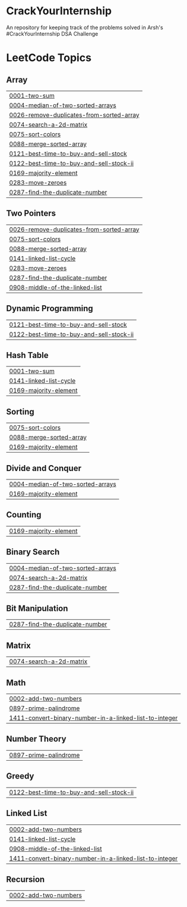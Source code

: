 # CrackYourInternship
An repository for keeping track of the problems solved in Arsh's #CrackYourInternship DSA Challenge 

<!---LeetCode Topics Start-->
# LeetCode Topics
## Array
|  |
| ------- |
| [0001-two-sum](https://github.com/Manojkumar-05/CrackYourInternship/tree/master/0001-two-sum) |
| [0004-median-of-two-sorted-arrays](https://github.com/Manojkumar-05/CrackYourInternship/tree/master/0004-median-of-two-sorted-arrays) |
| [0026-remove-duplicates-from-sorted-array](https://github.com/Manojkumar-05/CrackYourInternship/tree/master/0026-remove-duplicates-from-sorted-array) |
| [0074-search-a-2d-matrix](https://github.com/Manojkumar-05/CrackYourInternship/tree/master/0074-search-a-2d-matrix) |
| [0075-sort-colors](https://github.com/Manojkumar-05/CrackYourInternship/tree/master/0075-sort-colors) |
| [0088-merge-sorted-array](https://github.com/Manojkumar-05/CrackYourInternship/tree/master/0088-merge-sorted-array) |
| [0121-best-time-to-buy-and-sell-stock](https://github.com/Manojkumar-05/CrackYourInternship/tree/master/0121-best-time-to-buy-and-sell-stock) |
| [0122-best-time-to-buy-and-sell-stock-ii](https://github.com/Manojkumar-05/CrackYourInternship/tree/master/0122-best-time-to-buy-and-sell-stock-ii) |
| [0169-majority-element](https://github.com/Manojkumar-05/CrackYourInternship/tree/master/0169-majority-element) |
| [0283-move-zeroes](https://github.com/Manojkumar-05/CrackYourInternship/tree/master/0283-move-zeroes) |
| [0287-find-the-duplicate-number](https://github.com/Manojkumar-05/CrackYourInternship/tree/master/0287-find-the-duplicate-number) |
## Two Pointers
|  |
| ------- |
| [0026-remove-duplicates-from-sorted-array](https://github.com/Manojkumar-05/CrackYourInternship/tree/master/0026-remove-duplicates-from-sorted-array) |
| [0075-sort-colors](https://github.com/Manojkumar-05/CrackYourInternship/tree/master/0075-sort-colors) |
| [0088-merge-sorted-array](https://github.com/Manojkumar-05/CrackYourInternship/tree/master/0088-merge-sorted-array) |
| [0141-linked-list-cycle](https://github.com/Manojkumar-05/CrackYourInternship/tree/master/0141-linked-list-cycle) |
| [0283-move-zeroes](https://github.com/Manojkumar-05/CrackYourInternship/tree/master/0283-move-zeroes) |
| [0287-find-the-duplicate-number](https://github.com/Manojkumar-05/CrackYourInternship/tree/master/0287-find-the-duplicate-number) |
| [0908-middle-of-the-linked-list](https://github.com/Manojkumar-05/CrackYourInternship/tree/master/0908-middle-of-the-linked-list) |
## Dynamic Programming
|  |
| ------- |
| [0121-best-time-to-buy-and-sell-stock](https://github.com/Manojkumar-05/CrackYourInternship/tree/master/0121-best-time-to-buy-and-sell-stock) |
| [0122-best-time-to-buy-and-sell-stock-ii](https://github.com/Manojkumar-05/CrackYourInternship/tree/master/0122-best-time-to-buy-and-sell-stock-ii) |
## Hash Table
|  |
| ------- |
| [0001-two-sum](https://github.com/Manojkumar-05/CrackYourInternship/tree/master/0001-two-sum) |
| [0141-linked-list-cycle](https://github.com/Manojkumar-05/CrackYourInternship/tree/master/0141-linked-list-cycle) |
| [0169-majority-element](https://github.com/Manojkumar-05/CrackYourInternship/tree/master/0169-majority-element) |
## Sorting
|  |
| ------- |
| [0075-sort-colors](https://github.com/Manojkumar-05/CrackYourInternship/tree/master/0075-sort-colors) |
| [0088-merge-sorted-array](https://github.com/Manojkumar-05/CrackYourInternship/tree/master/0088-merge-sorted-array) |
| [0169-majority-element](https://github.com/Manojkumar-05/CrackYourInternship/tree/master/0169-majority-element) |
## Divide and Conquer
|  |
| ------- |
| [0004-median-of-two-sorted-arrays](https://github.com/Manojkumar-05/CrackYourInternship/tree/master/0004-median-of-two-sorted-arrays) |
| [0169-majority-element](https://github.com/Manojkumar-05/CrackYourInternship/tree/master/0169-majority-element) |
## Counting
|  |
| ------- |
| [0169-majority-element](https://github.com/Manojkumar-05/CrackYourInternship/tree/master/0169-majority-element) |
## Binary Search
|  |
| ------- |
| [0004-median-of-two-sorted-arrays](https://github.com/Manojkumar-05/CrackYourInternship/tree/master/0004-median-of-two-sorted-arrays) |
| [0074-search-a-2d-matrix](https://github.com/Manojkumar-05/CrackYourInternship/tree/master/0074-search-a-2d-matrix) |
| [0287-find-the-duplicate-number](https://github.com/Manojkumar-05/CrackYourInternship/tree/master/0287-find-the-duplicate-number) |
## Bit Manipulation
|  |
| ------- |
| [0287-find-the-duplicate-number](https://github.com/Manojkumar-05/CrackYourInternship/tree/master/0287-find-the-duplicate-number) |
## Matrix
|  |
| ------- |
| [0074-search-a-2d-matrix](https://github.com/Manojkumar-05/CrackYourInternship/tree/master/0074-search-a-2d-matrix) |
## Math
|  |
| ------- |
| [0002-add-two-numbers](https://github.com/Manojkumar-05/CrackYourInternship/tree/master/0002-add-two-numbers) |
| [0897-prime-palindrome](https://github.com/Manojkumar-05/CrackYourInternship/tree/master/0897-prime-palindrome) |
| [1411-convert-binary-number-in-a-linked-list-to-integer](https://github.com/Manojkumar-05/CrackYourInternship/tree/master/1411-convert-binary-number-in-a-linked-list-to-integer) |
## Number Theory
|  |
| ------- |
| [0897-prime-palindrome](https://github.com/Manojkumar-05/CrackYourInternship/tree/master/0897-prime-palindrome) |
## Greedy
|  |
| ------- |
| [0122-best-time-to-buy-and-sell-stock-ii](https://github.com/Manojkumar-05/CrackYourInternship/tree/master/0122-best-time-to-buy-and-sell-stock-ii) |
## Linked List
|  |
| ------- |
| [0002-add-two-numbers](https://github.com/Manojkumar-05/CrackYourInternship/tree/master/0002-add-two-numbers) |
| [0141-linked-list-cycle](https://github.com/Manojkumar-05/CrackYourInternship/tree/master/0141-linked-list-cycle) |
| [0908-middle-of-the-linked-list](https://github.com/Manojkumar-05/CrackYourInternship/tree/master/0908-middle-of-the-linked-list) |
| [1411-convert-binary-number-in-a-linked-list-to-integer](https://github.com/Manojkumar-05/CrackYourInternship/tree/master/1411-convert-binary-number-in-a-linked-list-to-integer) |
## Recursion
|  |
| ------- |
| [0002-add-two-numbers](https://github.com/Manojkumar-05/CrackYourInternship/tree/master/0002-add-two-numbers) |
<!---LeetCode Topics End-->